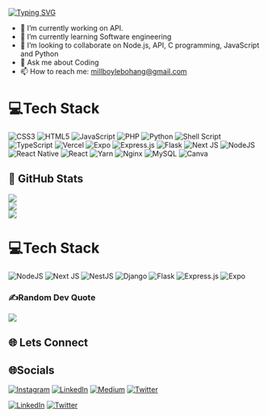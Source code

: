 [![Typing SVG](https://readme-typing-svg.demolab.com?font=Fira+Code&weight=700&size=30&duration=5038&pause=1000&background=FF43B000&random=false&width=435&lines=Hi+There+👋;I+am+an+ALX+Graduate;Full+Stack+Software+Engineer)](https://git.io/typing-svg)

- 🔭 I’m currently working on API.
- 🌱 I’m currently learning Software engineering
- 👯 I’m looking to collaborate on Node.js, API, C programming, JavaScript and Python
- 💬 Ask me about Coding
- 📫 How to reach me: millboylebohang@gmail.com


# 💻Tech Stack
![CSS3](https://img.shields.io/badge/css3-%231572B6.svg?style=for-the-badge&logo=css3&logoColor=white) ![HTML5](https://img.shields.io/badge/html5-%23E34F26.svg?style=for-the-badge&logo=html5&logoColor=white) ![JavaScript](https://img.shields.io/badge/javascript-%23323330.svg?style=for-the-badge&logo=javascript&logoColor=%23F7DF1E) ![PHP](https://img.shields.io/badge/php-%23777BB4.svg?style=for-the-badge&logo=php&logoColor=white) ![Python](https://img.shields.io/badge/python-3670A0?style=for-the-badge&logo=python&logoColor=ffdd54) ![Shell Script](https://img.shields.io/badge/shell_script-%23121011.svg?style=for-the-badge&logo=gnu-bash&logoColor=white) ![TypeScript](https://img.shields.io/badge/typescript-%23007ACC.svg?style=for-the-badge&logo=typescript&logoColor=white) ![Vercel](https://img.shields.io/badge/vercel-%23000000.svg?style=for-the-badge&logo=vercel&logoColor=white) ![Expo](https://img.shields.io/badge/expo-1C1E24?style=for-the-badge&logo=expo&logoColor=#D04A37) ![Express.js](https://img.shields.io/badge/express.js-%23404d59.svg?style=for-the-badge&logo=express&logoColor=%2361DAFB) ![Flask](https://img.shields.io/badge/flask-%23000.svg?style=for-the-badge&logo=flask&logoColor=white) ![Next JS](https://img.shields.io/badge/Next-black?style=for-the-badge&logo=next.js&logoColor=white) ![NodeJS](https://img.shields.io/badge/node.js-6DA55F?style=for-the-badge&logo=node.js&logoColor=white) ![React Native](https://img.shields.io/badge/react_native-%2320232a.svg?style=for-the-badge&logo=react&logoColor=%2361DAFB) ![React](https://img.shields.io/badge/react-%2320232a.svg?style=for-the-badge&logo=react&logoColor=%2361DAFB) ![Yarn](https://img.shields.io/badge/yarn-%232C8EBB.svg?style=for-the-badge&logo=yarn&logoColor=white) ![Nginx](https://img.shields.io/badge/nginx-%23009639.svg?style=for-the-badge&logo=nginx&logoColor=white) ![MySQL](https://img.shields.io/badge/mysql-%2300f.svg?style=for-the-badge&logo=mysql&logoColor=white) ![Canva](https://img.shields.io/badge/Canva-%2300C4CC.svg?style=for-the-badge&logo=Canva&logoColor=white)



## 🚀 GitHub Stats
![](https://github-readme-stats.vercel.app/api?username=Lebohang1821&theme=radical&hide_border=false&include_all_commits=false&count_private=false)<br/>
![](https://github-readme-streak-stats.herokuapp.com/?user=Lebohang1821&theme=radical&hide_border=false)<br/>
![](https://github-readme-stats.vercel.app/api/top-langs/?username=Lebohang1821&theme=radical&hide_border=false&include_all_commits=false&count_private=false&layout=compact)



# 💻Tech Stack
![NodeJS](https://img.shields.io/badge/node.js-6DA55F?style=for-the-badge&logo=node.js&logoColor=white) ![Next JS](https://img.shields.io/badge/Next-black?style=for-the-badge&logo=next.js&logoColor=white) ![NestJS](https://img.shields.io/badge/nestjs-%23E0234E.svg?style=for-the-badge&logo=nestjs&logoColor=white) ![Django](https://img.shields.io/badge/django-%23092E20.svg?style=for-the-badge&logo=django&logoColor=white) ![Flask](https://img.shields.io/badge/flask-%23000.svg?style=for-the-badge&logo=flask&logoColor=white) ![Express.js](https://img.shields.io/badge/express.js-%23404d59.svg?style=for-the-badge&logo=express&logoColor=%2361DAFB) ![Expo](https://img.shields.io/badge/expo-1C1E24?style=for-the-badge&logo=expo&logoColor=#D04A37)


### ✍️Random Dev Quote
![](https://quotes-github-readme.vercel.app/api?type=horizontal&theme=radical)


## 🌐 Lets Connect

## 🌐Socials
[![Instagram](https://img.shields.io/badge/Instagram-%23E4405F.svg?logo=Instagram&logoColor=white)](https://instagram.com/1821beats_rsa) [![LinkedIn](https://img.shields.io/badge/LinkedIn-%230077B5.svg?logo=linkedin&logoColor=white)](https://linkedin.com/in/Joshua-chikasha) [![Medium](https://img.shields.io/badge/Medium-12100E?logo=medium&logoColor=white)](https://medium.com/@Joshua1821) [![Twitter](https://img.shields.io/badge/Twitter-%231DA1F2.svg?logo=Twitter&logoColor=white)](https://twitter.com/Lebohang1821) 

[![LinkedIn](https://img.shields.io/badge/LinkedIn-Connect-blue)](https://www.linkedin.com/in/joshua-chikasha/)
[![Twitter](https://img.shields.io/badge/Twitter-Follow-blue)](https://twitter.com/Lebohang1821)

